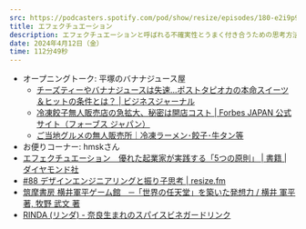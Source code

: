 ```yaml
---
src: https://podcasters.spotify.com/pod/show/resize/episodes/180-e2i9p9o
title: エフェクチュエーション
description: エフェクチュエーションと呼ばれる不確実性とうまく付き合うための思考方法を紹介しつつ、新規事業などゼロイチのモノづくりで必要な心構えについて話しました。
date: 2024年4月12日（金）
time: 112分49秒
---
```


- オープニングトーク: 平塚のバナナジュース屋
    - [チーズティーやバナナジュースは失速…ポストタピオカの本命スイーツ＆ヒットの条件とは？ | ビジネスジャーナル](https://biz-journal.jp/health/post_229982.html)
    - [冷凍餃子無人販売店の急拡大、秘密は開店コスト | Forbes JAPAN 公式サイト（フォーブス ジャパン）](https://forbesjapan.com/articles/detail/66138)
    - [ご当地グルメの無人販売所｜冷凍ラーメン･餃子･牛タン等](https://www.gotouchi-gourmet.com/)
- お便りコーナー: hmskさん
- [エフェクチュエーション　優れた起業家が実践する「5つの原則」 | 書籍 | ダイヤモンド社](https://www.diamond.co.jp/book/9784478110744.html)
- [#88 デザインエンジニアリングと振り子思考 | resize.fm](https://resize.fm/ep/88-pendulum-thinking/)
- [筑摩書房 横井軍平ゲーム館　─「世界の任天堂」を築いた発想力 / 横井 軍平 著, 牧野 武文 著](https://www.chikumashobo.co.jp/product/9784480432933/)
- [RINDA (リンダ) - 奈良生まれのスパイスビネガードリンク](https://rinda.today/)
